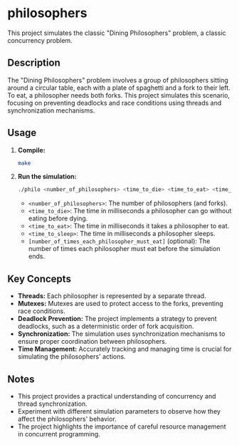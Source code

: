 # philosophers

This project simulates the classic "Dining Philosophers" problem, a classic concurrency problem.

## Description

The "Dining Philosophers" problem involves a group of philosophers sitting around a circular table, each with a plate of spaghetti and a fork to their left. To eat, a philosopher needs both forks. This project simulates this scenario, focusing on preventing deadlocks and race conditions using threads and synchronization mechanisms.

## Usage

1.  **Compile:**
    ```bash
    make
    ```
2.  **Run the simulation:**
    ```bash
    ./philo <number_of_philosophers> <time_to_die> <time_to_eat> <time_to_sleep> [number_of_times_each_philosopher_must_eat]
    ```

    * `<number_of_philosophers>`: The number of philosophers (and forks).
    * `<time_to_die>`: The time in milliseconds a philosopher can go without eating before dying.
    * `<time_to_eat>`: The time in milliseconds it takes a philosopher to eat.
    * `<time_to_sleep>`: The time in milliseconds a philosopher sleeps.
    * `[number_of_times_each_philosopher_must_eat]` (optional): The number of times each philosopher must eat before the simulation ends.

## Key Concepts

* **Threads:** Each philosopher is represented by a separate thread.
* **Mutexes:** Mutexes are used to protect access to the forks, preventing race conditions.
* **Deadlock Prevention:** The project implements a strategy to prevent deadlocks, such as a deterministic order of fork acquisition.
* **Synchronization:** The simulation uses synchronization mechanisms to ensure proper coordination between philosophers.
* **Time Management:** Accurately tracking and managing time is crucial for simulating the philosophers' actions.

## Notes

* This project provides a practical understanding of concurrency and thread synchronization.
* Experiment with different simulation parameters to observe how they affect the philosophers' behavior.
* The project highlights the importance of careful resource management in concurrent programming.
